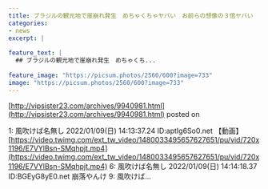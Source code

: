```yaml
---
title: ブラジルの観光地で崖崩れ発生　めちゃくちゃヤバい　お前らの想像の３倍ヤバい
categories:
- news
excerpt: |
  
feature_text: |
  ## ブラジルの観光地で崖崩れ発生　めちゃくち...
  
feature_image: "https://picsum.photos/2560/600?image=733"
image: "https://picsum.photos/2560/600?image=733"
---
```


[http://vipsister23.com/archives/9940981.html](http://vipsister23.com/archives/9940981.html)
posted on 

<!--more-->

1: 風吹けば名無し 2022/01/09(日) 14:13:37.24 ID:aptIg6So0.net 【動画】[https://video.twimg.com/ext_tw_video/1480033495657627651/pu/vid/720x1196/E7VYlBsn-SMqhpjt.mp4](https://video.twimg.com/ext_tw_video/1480033495657627651/pu/vid/720x1196/E7VYlBsn-SMqhpjt.mp4) 6: 風吹けば名無し 2022/01/09(日) 14:14:18.37 ID:BGEyG8yE0.net 崩落やんけ 9: 風吹けば...
